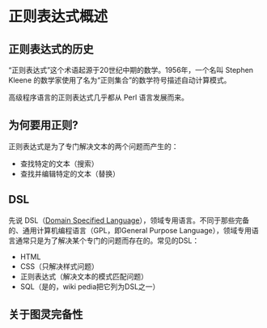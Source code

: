 # 正则表达式概述

## 正则表达式的历史

“正则表达式”这个术语起源于20世纪中期的数学。1956年，一个名叫 Stephen Kleene 的数学家使用了名为“正则集合”的数学符号描述自动计算模式。

高级程序语言的正则表达式几乎都从 Perl 语言发展而来。

## 为何要用正则?
正则表达式是为了专门解决文本的两个问题而产生的：

+ 查找特定的文本（搜索）
+ 查找并编辑特定的文本（替换）

## DSL

先说 DSL（[Domain Specified Language](https://en.wikipedia.org/wiki/Domain-specific_language)），领域专用语言。不同于那些完备的、通用计算机编程语言（GPL，即General Purpose Language），领域专用语言通常只是为了解决某个专门的问题而存在的。常见的DSL：

+ HTML
+ CSS（只解决样式问题）
+ 正则表达式（解决文本的模式匹配问题）
+ SQL（是的，wiki pedia把它列为DSL之一）

## 关于图灵完备性
